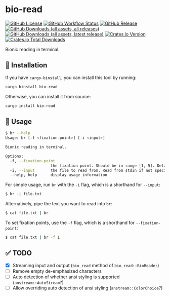 # bio-read

[![GitHub License](https://img.shields.io/github/license/PRO-2684/bio-read?logo=opensourceinitiative)](https://github.com/PRO-2684/bio-read/blob/main/LICENSE)
[![GitHub Workflow Status](https://img.shields.io/github/actions/workflow/status/PRO-2684/bio-read/release.yml?logo=githubactions)](https://github.com/PRO-2684/bio-read/blob/main/.github/workflows/release.yml)
[![GitHub Release](https://img.shields.io/github/v/release/PRO-2684/bio-read?logo=githubactions)](https://github.com/PRO-2684/bio-read/releases)
[![GitHub Downloads (all assets, all releases)](https://img.shields.io/github/downloads/PRO-2684/bio-read/total?logo=github)](https://github.com/PRO-2684/bio-read/releases)
[![GitHub Downloads (all assets, latest release)](https://img.shields.io/github/downloads/PRO-2684/bio-read/latest/total?logo=github)](https://github.com/PRO-2684/bio-read/releases/latest)
[![Crates.io Version](https://img.shields.io/crates/v/bio-read?logo=rust)](https://crates.io/crates/bio-read)
[![Crates.io Total Downloads](https://img.shields.io/crates/d/bio-read?logo=rust)](https://crates.io/crates/bio-read)

Bionic reading in terminal.

## 🚀 Installation

If you have `cargo-binstall`, you can install this tool by running:

```bash
cargo binstall bio-read
```

Otherwise, you can install it from source:

```bash
cargo install bio-read
```

## 📖 Usage

```bash
$ br --help
Usage: br [-f <fixation-point>] [-i <input>]

Bionic reading in terminal.

Options:
  -f, --fixation-point
                    the fixation point. Should be in range [1, 5]. Default is 3.
  -i, --input       the file to read from. Read from stdin if not specified.
  --help, help      display usage information
```

For simple usage, run `br` with the `-i` flag, which is a shorthand for `--input`:

```bash
$ br -i file.txt
```

Alternatively, pipe the text you want to read into `br`:

```bash
$ cat file.txt | br
```

To set fixation points, use the `-f` flag, which is a shorthand for `--fixation-point`:

```bash
$ cat file.txt | br -f 1
```

## ✅ TODO

- [x] Streaming input and output (`bio_read` method of `bio_read::BioReader`)
- [ ] Remove empty de-emphasized characters
- [ ] Auto detection of whether ansi styling is supported (`anstream::AutoStream`?)
- [ ] Allow overriding auto detection of ansi styling (`anstream::ColorChoice`?)
